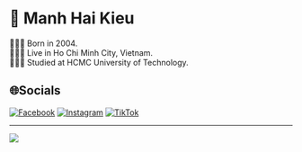 # 🤴 Manh Hai Kieu
👨🏻‍💻 Born in 2004.<br>
👨🏻‍💻 Live in Ho Chi Minh City, Vietnam.<br>
👨🏻‍💻 Studied at HCMC University of Technology.

## 🌐Socials
[![Facebook](https://img.shields.io/badge/Facebook-%231877F2.svg?logo=Facebook&logoColor=white)](https://facebook.com/mh.kieuuu) [![Instagram](https://img.shields.io/badge/Instagram-%23E4405F.svg?logo=Instagram&logoColor=white)](https://instagram.com/mh.kieuuu_) [![TikTok](https://img.shields.io/badge/TikTok-%23000000.svg?logo=TikTok&logoColor=white)](https://tiktok.com/@mhkieuuu) 

---
[![](https://visitcount.itsvg.in/api?id=manhhaikieu&icon=0&color=0)](https://visitcount.itsvg.in)
